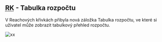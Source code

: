﻿---
categories: [fenix]
layout: fenix
---
## <abbr title="Reachové křivky">RK</abbr> - Tabulka rozpočtu
V Reachových křivkách přibyla nová záložka Tabulka rozpočtu, ve které si uživatel může zobrazit tabulkový přehled rozpočtu.

![xx]({{site.url}}/data/xx.png "xx")
